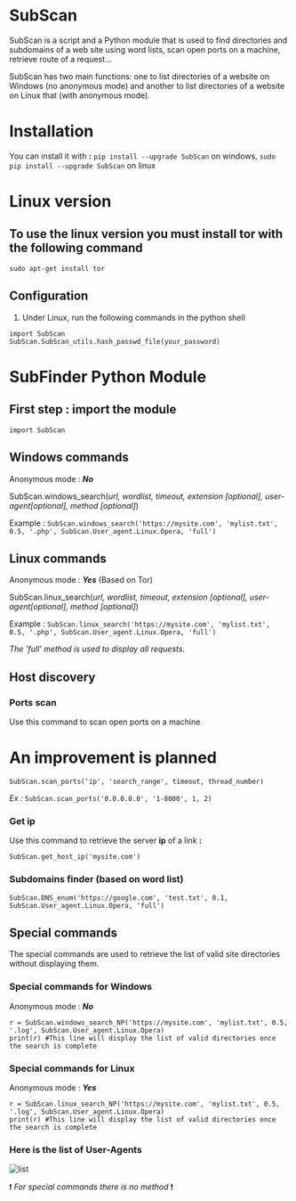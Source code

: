 # SubScan

SubScan is a script and a Python module that is used to find directories and subdomains of a web site using word lists, scan open ports on a machine, retrieve route of a request...

SubScan has two main functions: one to list directories of a website on Windows (no anonymous mode) and another to list directories of a website on Linux that (with anonymous mode).

<h1>Installation</h1>

  You can install it with  **:**  ```pip install --upgrade SubScan``` on windows, ```sudo pip install --upgrade SubScan``` on linux
  
  
<h1>Linux version</h1>

  <h2>To use the linux version you must install tor with the following command</h2>
  
  ```sudo apt-get install tor```
  
  <h2>Configuration</h2>
  
  1) Under Linux, run the following commands in the python shell

  ```
  import SubScan
  SubScan.SubScan_utils.hash_passwd_file(your_password)
  ```
  
<h1>SubFinder Python Module</h1>

  <h2>First step : import the module</h2>
  
  ```import SubScan```

  <h2>Windows commands</h2>

   Anonymous mode : ***No***

   SubScan.windows_search(*url, wordlist, timeout, extension [optional], user-agent[optional], method [optional]*)
   
   Example :
   ```SubScan.windows_search('https://mysite.com', 'mylist.txt', 0.5, '.php', SubScan.User_agent.Linux.Opera, 'full')```
                                                    
  <h2>Linux commands</h2>

   Anonymous mode : ***Yes*** (Based on Tor)

   SubScan.linux_search(*url, wordlist, timeout, extension [optional],  user-agent[optional], method [optional]*)
   
   Example :
   ```SubScan.linux_search('https://mysite.com', 'mylist.txt', 0.5, '.php', SubScan.User_agent.Linux.Opera, 'full')```
                                                    
                                                    
  *The 'full' method is used to display all requests.* 
  
  <h2>Host discovery</h2>
  
   <h3>Ports scan</h3>
   
   Use this command to scan open ports on a machine
   # An improvement is planned #
   ``SubScan.scan_ports('ip', 'search_range', timeout, thread_number)``
   
   *Ex :* 
   ``SubScan.scan_ports('0.0.0.0.0', '1-8000', 1, 2)``

   <h3>Get ip</h3>
  
   Use this command to retrieve the server **ip** of a link **:** 
  
  ```SubScan.get_host_ip('mysite.com')```
  
  <h3>Subdomains finder (based on word list)</h3> 
  
  
   ```SubScan.DNS_enum('https://google.com', 'test.txt', 0.1, SubScan.User_agent.Linux.Opera, 'full')```
  
  
  <h2>Special commands</h2>
  
  The special commands are used to retrieve the list of valid site directories without displaying them.
  
  <h3>Special commands for Windows</h3>
  
  Anonymous mode : ***No***
  
  ```
  r = SubScan.windows_search_NP('https://mysite.com', 'mylist.txt', 0.5, '.log', SubScan.User_agent.Linux.Opera)
  print(r) #This line will display the list of valid directories once the search is complete
  
  ```
  
  <h3>Special commands for Linux</h3>
  
  Anonymous mode : ***Yes***
  
  ```
  r = SubScan.linux_search_NP('https://mysite.com', 'mylist.txt', 0.5, '.log', SubScan.User_agent.Linux.Opera)
  print(r) #This line will display the list of valid directories once the search is complete
  
  ```
  
  <h3>Here is the list of User-Agents</h3>

  ![list](UA_list.png)
  
  ❗ *For special commands there is no method* ❗
